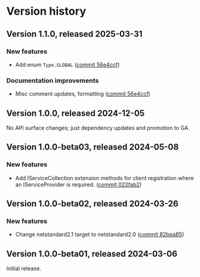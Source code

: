 # Version history

## Version 1.1.0, released 2025-03-31

### New features

- Add enum `Type.GLOBAL` ([commit 56e4ccf](https://github.com/googleapis/google-cloud-dotnet/commit/56e4ccf059df7c79f254c454d26bcd8d5d37ffcd))

### Documentation improvements

- Misc comment updates, formatting ([commit 56e4ccf](https://github.com/googleapis/google-cloud-dotnet/commit/56e4ccf059df7c79f254c454d26bcd8d5d37ffcd))

## Version 1.0.0, released 2024-12-05

No API surface changes; just dependency updates and promotion to GA.

## Version 1.0.0-beta03, released 2024-05-08

### New features

- Add IServiceCollection extension methods for client registration where an IServiceProvider is required. ([commit 022fab2](https://github.com/googleapis/google-cloud-dotnet/commit/022fab203f28fb9c608972af7f8b83f571ae5694))

## Version 1.0.0-beta02, released 2024-03-26

### New features

- Change netstandard2.1 target to netstandard2.0 ([commit 82bea85](https://github.com/googleapis/google-cloud-dotnet/commit/82bea850661975b9750ac30753528cc9d2e05240))

## Version 1.0.0-beta01, released 2024-03-06

Initial release.
